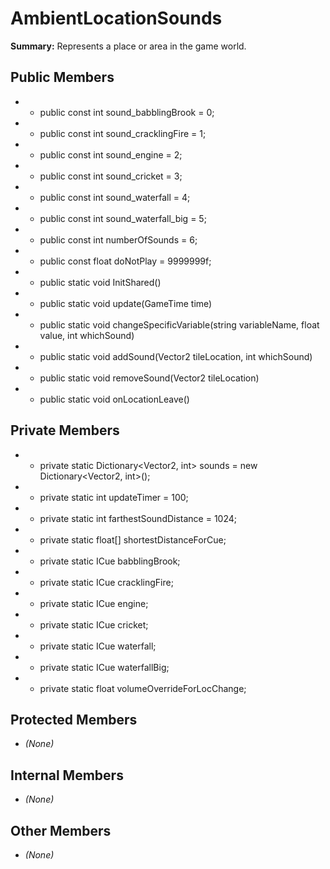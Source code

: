# AmbientLocationSounds

**Summary:** Represents a place or area in the game world.

## Public Members
- - public const int sound_babblingBrook = 0;
- - public const int sound_cracklingFire = 1;
- - public const int sound_engine = 2;
- - public const int sound_cricket = 3;
- - public const int sound_waterfall = 4;
- - public const int sound_waterfall_big = 5;
- - public const int numberOfSounds = 6;
- - public const float doNotPlay = 9999999f;
- - public static void InitShared()
- - public static void update(GameTime time)
- - public static void changeSpecificVariable(string variableName, float value, int whichSound)
- - public static void addSound(Vector2 tileLocation, int whichSound)
- - public static void removeSound(Vector2 tileLocation)
- - public static void onLocationLeave()

## Private Members
- - private static Dictionary<Vector2, int> sounds = new Dictionary<Vector2, int>();
- - private static int updateTimer = 100;
- - private static int farthestSoundDistance = 1024;
- - private static float[] shortestDistanceForCue;
- - private static ICue babblingBrook;
- - private static ICue cracklingFire;
- - private static ICue engine;
- - private static ICue cricket;
- - private static ICue waterfall;
- - private static ICue waterfallBig;
- - private static float volumeOverrideForLocChange;

## Protected Members
- *(None)*

## Internal Members
- *(None)*

## Other Members
- *(None)*
